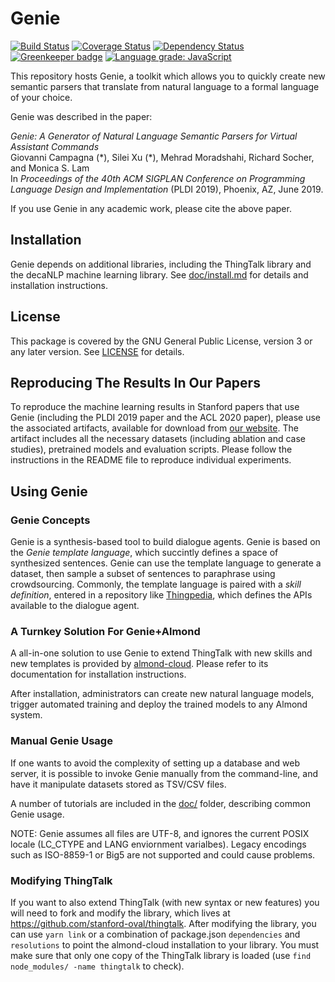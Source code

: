 # Genie

[![Build Status](https://travis-ci.com/stanford-oval/genie-toolkit.svg?branch=master)](https://travis-ci.com/stanford-oval/genie-toolkit) [![Coverage Status](https://coveralls.io/repos/github/stanford-oval/genie-toolkit/badge.svg?branch=master)](https://coveralls.io/github/stanford-oval/genie-toolkit?branch=master) [![Dependency Status](https://david-dm.org/stanford-oval/genie-toolkit/status.svg)](https://david-dm.org/stanford-oval/genie-toolkit) [![Greenkeeper badge](https://badges.greenkeeper.io/stanford-oval/genie-toolkit.svg)](https://greenkeeper.io/) [![Language grade: JavaScript](https://img.shields.io/lgtm/grade/javascript/g/stanford-oval/genie-toolkit.svg?logo=lgtm&logoWidth=18)](https://lgtm.com/projects/g/stanford-oval/genie-toolkit/context:javascript)

This repository hosts Genie, a toolkit which allows you to quickly create new semantic
parsers that translate from natural language to a formal language of your choice.

Genie was described in the paper:

_Genie: A Generator of Natural Language Semantic Parsers for Virtual Assistant Commands_  
Giovanni Campagna (\*), Silei Xu (\*), Mehrad Moradshahi, Richard Socher, and Monica S. Lam  
In _Proceedings of the 40th ACM SIGPLAN Conference on Programming Language Design and Implementation_ (PLDI 2019), Phoenix, AZ, June 2019.

If you use Genie in any academic work, please cite the above paper.

## Installation

Genie depends on additional libraries, including the ThingTalk library and the decaNLP machine learning library.
See [doc/install.md](doc/install.md) for details and installation instructions.

## License

This package is covered by the GNU General Public License, version 3
or any later version. See [LICENSE](LICENSE) for details.

## Reproducing The Results In Our Papers

To reproduce the machine learning results in Stanford papers that use Genie (including
the PLDI 2019 paper and the ACL 2020 paper), please use the
associated artifacts, available for download from [our website](https://oval.cs.stanford.edu/releases/#section-datasets).
The artifact includes all the necessary datasets (including ablation and case studies), pretrained models
and evaluation scripts. Please follow the instructions in the README file to reproduce individual experiments. 

## Using Genie

### Genie Concepts

Genie is a synthesis-based tool to build dialogue agents. Genie is based on the
_Genie template language_, which succintly defines a space of synthesized sentences.
Genie can use the template language to generate a dataset, then sample a subset of
sentences to paraphrase using crowdsourcing. Commonly, the template language is
paired with a _skill definition_, entered in a repository like [Thingpedia](https://thingpedia.stanford.edu),
which defines the APIs available to the dialogue agent.

### A Turnkey Solution For Genie+Almond

A all-in-one solution to use Genie to extend ThingTalk with new skills and new templates
is provided by [almond-cloud](https://github.com/stanford-oval/almond-cloud).
Please refer to its documentation for installation instructions.

After installation, administrators can create new natural language models,
trigger automated training and deploy the trained models to any Almond system.

### Manual Genie Usage

If one wants to avoid the complexity of setting up a database and web server, it
is possible to invoke Genie manually from the command-line, and have it manipulate
datasets stored as TSV/CSV files.

A number of tutorials are included in the [doc/](doc/index.md) folder, describing
common Genie usage.

NOTE: Genie assumes all files are UTF-8, and ignores the current POSIX locale (LC_CTYPE and LANG
enviornment varialbes). Legacy encodings such as ISO-8859-1 or Big5 are not supported and could
cause problems.

### Modifying ThingTalk

If you want to also extend ThingTalk (with new syntax or new features) you will need to
fork and modify the library, which lives at <https://github.com/stanford-oval/thingtalk>.
After modifying the library, you can use `yarn link` or a combination of package.json `dependencies`
and `resolutions` to point the almond-cloud installation to your library. You must make sure
that only one copy of the ThingTalk library is loaded (use `find node_modules/ -name thingtalk` to check).
